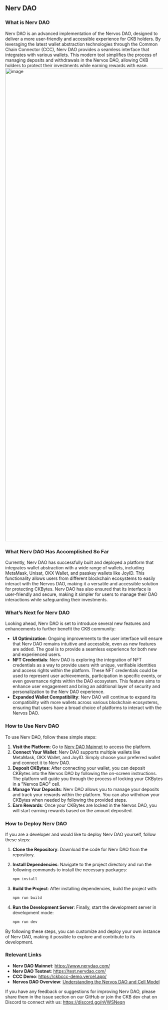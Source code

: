 ## **Nerv DAO**

### **What is Nerv DAO**
Nerv DAO is an advanced implementation of the Nervos DAO, designed to deliver a more user-friendly and accessible experience for CKB holders. By leveraging the latest wallet abstraction technologies through the Common Chain Connector (CCC), Nerv DAO provides a seamless interface that integrates with various wallets. This modern tool simplifies the process of managing deposits and withdrawals in the Nervos DAO, allowing CKB holders to protect their investments while earning rewards with ease.
<img width="1512" alt="image" src="https://github.com/user-attachments/assets/d183853c-f557-4f1f-bd00-89732f3c1ee1">


### **What Nerv DAO Has Accomplished So Far**

Currently, Nerv DAO has successfully built and deployed a platform that integrates wallet abstraction with a wide range of wallets, including MetaMask, Unisat, OKX Wallet, and passkey wallets like JoyID. This functionality allows users from different blockchain ecosystems to easily interact with the Nervos DAO, making it a versatile and accessible solution for protecting CKBytes. Nerv DAO has also ensured that its interface is user-friendly and secure, making it simpler for users to manage their DAO interactions while safeguarding their investments.

### **What’s Next for Nerv DAO**

Looking ahead, Nerv DAO is set to introduce several new features and enhancements to further benefit the CKB community:

- **UI Optimization**: Ongoing improvements to the user interface will ensure that Nerv DAO remains intuitive and accessible, even as new features are added. The goal is to provide a seamless experience for both new and experienced users.
- **NFT Credentials**: Nerv DAO is exploring the integration of NFT credentials as a way to provide users with unique, verifiable identities and access rights within the platform. These NFT credentials could be used to represent user achievements, participation in specific events, or even governance rights within the DAO ecosystem. This feature aims to enhance user engagement and bring an additional layer of security and personalization to the Nerv DAO experience.
- **Expanded Wallet Compatibility**: Nerv DAO will continue to expand its compatibility with more wallets across various blockchain ecosystems, ensuring that users have a broad choice of platforms to interact with the Nervos DAO.

### **How to Use Nerv DAO**

To use Nerv DAO, follow these simple steps:

1. **Visit the Platform**: Go to [Nerv DAO Mainnet](https://www.nervdao.com/) to access the platform.
2. **Connect Your Wallet**: Nerv DAO supports multiple wallets like MetaMask, OKX Wallet, and JoyID. Simply choose your preferred wallet and connect it to Nerv DAO.
3. **Deposit CKBytes**: After connecting your wallet, you can deposit CKBytes into the Nervos DAO by following the on-screen instructions. The platform will guide you through the process of locking your CKBytes in a "Nervos DAO" cell.
4. **Manage Your Deposits**: Nerv DAO allows you to manage your deposits and track your rewards within the platform. You can also withdraw your CKBytes when needed by following the provided steps.
5. **Earn Rewards**: Once your CKBytes are locked in the Nervos DAO, you will start earning rewards based on the amount deposited.

### **How to Deploy Nerv DAO**

If you are a developer and would like to deploy Nerv DAO yourself, follow these steps:

1. **Clone the Repository**: Download the code for Nerv DAO from the repository.
2. **Install Dependencies**: Navigate to the project directory and run the following commands to install the necessary packages:
    
    ```bash
    npm install
    
    ```
    
3. **Build the Project**: After installing dependencies, build the project with:
    
    ```bash
    npm run build
    
    ```
    
4. **Run the Development Server**: Finally, start the development server in development mode:
    
    ```bash
    npm run dev
    
    ```
    

By following these steps, you can customize and deploy your own instance of Nerv DAO, making it possible to explore and contribute to its development.

### **Relevant Links**

- **Nerv DAO Mainnet**: https://www.nervdao.com/
- **Nerv DAO Testnet**: https://test.nervdao.com/
- **CCC Demo**: https://ckbccc-demo.vercel.app/
- **Nervos DAO Overview**: [Understanding the Nervos DAO and Cell Model](https://medium.com/nervosnetwork/understanding-the-nervos-dao-and-cell-model-d68f38272c24)

If you have any feedback or suggestions for improving Nerv DAO, please share them in the issue section on our GitHub or join the CKB dev chat on Discord to connect with us: https://discord.gg/nVWSNeqn
